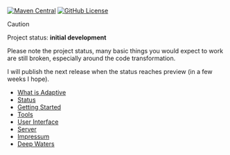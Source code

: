 [![Maven Central](https://img.shields.io/maven-central/v/hu.simplexion.adaptive/adaptive-core)](https://mvnrepository.com/artifact/hu.simplexion.adaptive/adaptive-core)
[![GitHub License](https://img.shields.io/badge/license-Apache%20License%202.0-blue.svg?style=flat)](http://www.apache.org/licenses/LICENSE-2.0)

> [!CAUTION]
>
> Project status: **initial development**
>
> Please note the project status, many basic things you would expect to work are still
> broken, especially around the code transformation.
>
> I will publish the next release when the status reaches preview (in a few weeks I hope).
>

* [What is Adaptive](./doc/what-is-adaptive.md)
* [Status](./doc/status.md)
* [Getting Started](./doc/getting-started.md)
* [Tools](./doc/tools.md)
* [User Interface](./doc/ui/README.md)
* [Server](./doc/server/README.md)
* [Impressum](./doc/impressum.md)
* [Deep Waters](./doc/internals)